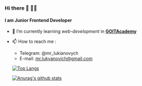 ### Hi there 👋       💙💛
#### I am Junior Frontend Developer

- 🌱 I’m currently learning _web-development_ in
  [**GOITAcademy**](https://goit.ua/)
- 📫 How to reach me :

  - Telegram: @mr_lukianovych
  - E-mail: mr.lukyanovich@gmail.com

  [![Top Langs](https://github-readme-stats.vercel.app/api/top-langs/?username=YuriiLukianovych)](https://github.com/YuriiLukianovych/github-readme-stats)

  [![Anurag's github stats](https://github-readme-stats.vercel.app/api?username=YuriiLukianovych&show_icons=true)](https://github.com/YuriiLukianovych/github-readme-stats)

